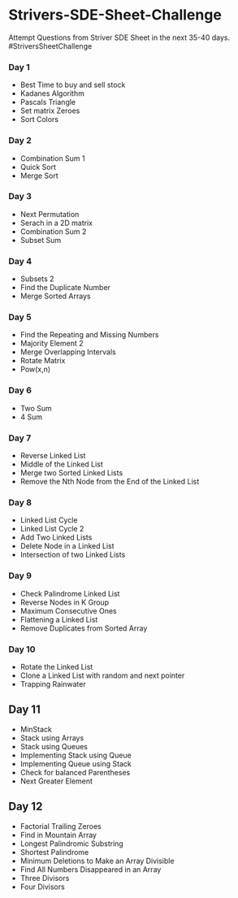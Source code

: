 # Strivers-SDE-Sheet-Challenge
Attempt Questions from Striver SDE Sheet in the next 35-40 days. #StriversSheetChallenge

### Day 1
- Best Time to buy and sell stock
- Kadanes Algorithm
- Pascals Triangle
- Set matrix Zeroes
- Sort Colors

### Day 2
- Combination Sum 1
- Quick Sort
- Merge Sort

### Day 3
- Next Permutation
- Serach in a 2D matrix
- Combination Sum 2
- Subset Sum

### Day 4
- Subsets 2
- Find the Duplicate Number
- Merge Sorted Arrays

### Day 5
- Find the Repeating and Missing Numbers
- Majority Element 2
- Merge Overlapping Intervals
- Rotate Matrix
- Pow(x,n)

### Day 6
- Two Sum
- 4 Sum

### Day 7
- Reverse Linked List
- Middle of the Linked List
- Merge two Sorted Linked Lists
- Remove the Nth Node from the End of the Linked List

### Day 8
- Linked List Cycle
- Linked List Cycle 2
- Add Two Linked Lists
- Delete Node in a Linked List
- Intersection of two Linked Lists

### Day 9
- Check Palindrome Linked List
- Reverse Nodes in K Group
- Maximum Consecutive Ones
- Flattening a Linked List
- Remove Duplicates from Sorted Array

### Day 10
- Rotate the Linked List
- Clone a Linked List with random and next pointer
- Trapping Rainwater

## Day 11
- MinStack
- Stack using Arrays
- Stack using Queues
- Implementing Stack using Queue
- Implementing Queue using Stack
- Check for balanced Parentheses
- Next Greater Element

## Day 12
- Factorial Trailing Zeroes
- Find in Mountain Array
- Longest Palindromic Substring
- Shortest Palindrome
- Minimum Deletions to Make an Array Divisible
- Find All Numbers Disappeared in an Array
- Three Divisors
- Four Divisors
